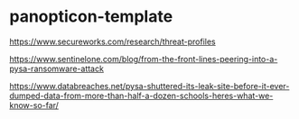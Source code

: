# panopticon-template

https://www.secureworks.com/research/threat-profiles

https://www.sentinelone.com/blog/from-the-front-lines-peering-into-a-pysa-ransomware-attack

https://www.databreaches.net/pysa-shuttered-its-leak-site-before-it-ever-dumped-data-from-more-than-half-a-dozen-schools-heres-what-we-know-so-far/
